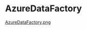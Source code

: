 # AzureDataFactory

[AzureDataFactory.png](https://github.com/developer-onizuka/Diagrams/blob/main/AzureDataFactory/AzureDataFactory.png)
